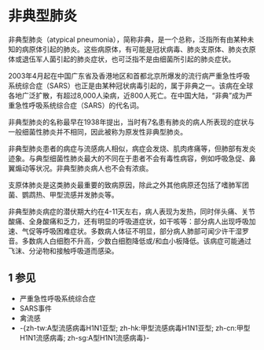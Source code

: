 # 非典型肺炎



非典型肺炎（atypical pneumonia），简称非典，是一个总称，泛指所有由某种未知的病原体引起的肺炎。这些病原体，有可能是冠状病毒、肺炎支原体、肺炎衣原体或退伍军人菌引起的肺炎症状，也可泛指不是由细菌所引起的肺炎症状。

2003年4月起在中国广东省及香港地区和首都北京所爆发的流行病严重急性呼吸系统综合症（SARS）也正是由某种冠状病毒引起的，属于非典之一。该病在全球各地广泛扩散，有超过8,000人染病，近800人死亡。在中国大陆，“非典”成为严重急性呼吸系统综合症（SARS）的代名词。

非典型肺炎的名称最早在1938年提出，当时有7名患有肺炎的病人所表现的症状与一般细菌性肺炎并不相同，因此被称为原发性非典型肺炎。

非典型肺炎患者的病症与流感病人相似，病症会发烧、肌肉疼痛等，但肺部有发炎迹象。与典型细菌性肺炎最大的不同在于患者不会有毒性病容，例如呼吸急促、鼻翼煽动等状况。非典型肺炎病人也不会有浓痰。

支原体肺炎是这类肺炎最重要的致病原因，除此之外其他病原还包括了嗜肺军团菌、鹦鹉热、甲型流感并发肺炎等。

非典型肺炎病症的潜伏期大约在4-11天左右，病人表现为发热，同时伴头痛、关节酸痛、全身酸痛和乏力，还有明显的呼吸道症状，如干咳等：部分病人出现呼吸加速、气促等呼吸困难症状。多数病人体征不明显，部分病人肺部可闻少许干湿罗音。多数病人白细胞不升高，少数白细胞降低或/和血小板降低。该病症可能通过飞沫、分泌物和接触呼吸道而感染。



## 1 参见

* 严重急性呼吸系统综合症
* SARS事件
* 禽流感
* -{zh-tw:A型流感病毒H1N1亚型; zh-hk:甲型流感病毒H1N1亚型; zh-cn:甲型H1N1流感病毒; zh-sg:A型H1N1流感病毒}-



